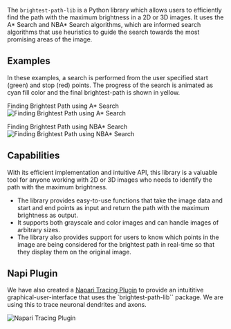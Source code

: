 The `brightest-path-lib` is a Python library which allows users to efficiently find the path with the maximum brightness in a 2D or 3D images. It uses the A\* Search and NBA\* Search algorithms, which are informed search algorithms that use heuristics to guide the search towards the most promising areas of the image.

<!-- <figure markdown>
  ![Finding Brightest Path using A* Search](./assets/astar.gif)
  <figcaption>Finding Brightest Path using A* Search</figcaption>
</figure>
<figure markdown>
  ![Finding Brightest Path using NBA* Search](./assets/nbastar.gif)
  <figcaption>Finding Brightest Path using NBA* Search</figcaption>
</figure> -->

## Examples

In these examples, a search is performed from the user specified start (green) and stop (red) points. The progress of the search is animated as cyan fill color and the final brightest-path is shown in yellow.

Finding Brightest Path using A* Search
![Finding Brightest Path using A* Search](./assets/images/astar-v2.gif)

Finding Brightest Path using NBA* Search
![Finding Brightest Path using NBA* Search](./assets/images/nbastar-v2.gif)

## Capabilities

With its efficient implementation and intuitive API, this library is a valuable tool for anyone working with 2D or 3D images who needs to identify the path with the maximum brightness.

- The library provides easy-to-use functions that take the image data and start and end points as input and return the path with the maximum brightness as output.
- It supports both grayscale and color images and can handle images of arbitrary sizes.
- The library also provides support for users to know which points in the image are being considered for the brightest path in real-time so that they display them on the original image.

## Napi Plugin

We have also created a [Napari Tracing Plugin](https://github.com/mapmanager/napari-tracing) to provide an intuititive graphical-user-interface that uses the `brightest-path-lib`` package. We are using this to trace neuronal dendrites and axons.

![Napari Tracing Plugin](./assets/images/tracing-plugin.png)
